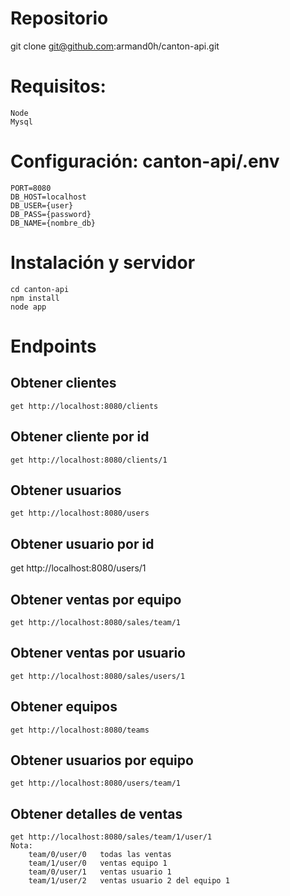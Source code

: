 # Repositorio

git clone git@github.com:armand0h/canton-api.git

# Requisitos:
    Node
    Mysql

# Configuración: canton-api/.env

    PORT=8080
    DB_HOST=localhost
    DB_USER={user}
    DB_PASS={password}
    DB_NAME={nombre_db}

# Instalación y servidor

    cd canton-api
    npm install
    node app

# Endpoints

## Obtener clientes
    get http://localhost:8080/clients
## Obtener cliente por id
    get http://localhost:8080/clients/1
## Obtener usuarios
    get http://localhost:8080/users
## Obtener usuario por id
get http://localhost:8080/users/1
## Obtener ventas por equipo
    get http://localhost:8080/sales/team/1
## Obtener ventas por usuario
    get http://localhost:8080/sales/users/1

## Obtener equipos
    get http://localhost:8080/teams
## Obtener usuarios por equipo
    get http://localhost:8080/users/team/1

## Obtener detalles de ventas
    get http://localhost:8080/sales/team/1/user/1
    Nota:
        team/0/user/0   todas las ventas
        team/1/user/0   ventas equipo 1
        team/0/user/1   ventas usuario 1
        team/1/user/2   ventas usuario 2 del equipo 1